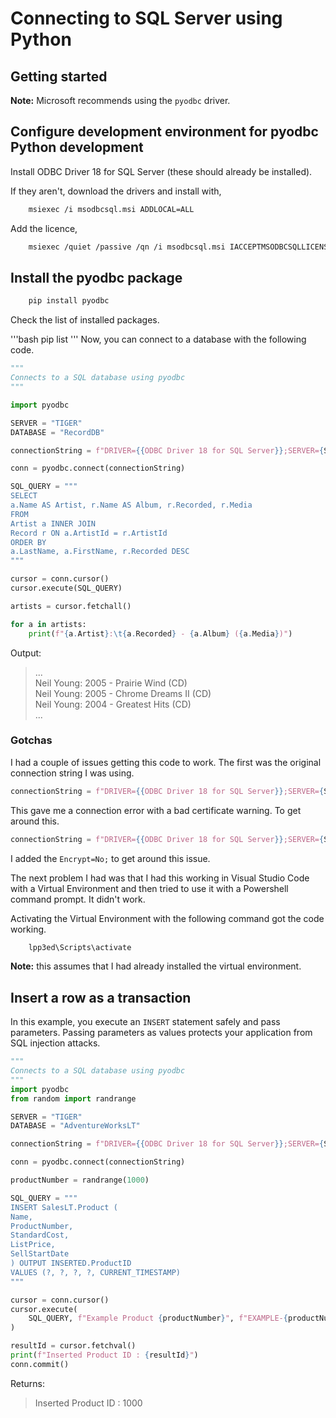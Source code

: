 # Connecting to SQL Server using Python

## Getting started

**Note:** Microsoft recommends using the ``pyodbc`` driver. 

## Configure development environment for pyodbc Python development

Install ODBC Driver 18 for SQL Server (these should already be installed).

If they aren't, download the drivers and install with,

```bash
    msiexec /i msodbcsql.msi ADDLOCAL=ALL
```

Add the licence,

```bash
    msiexec /quiet /passive /qn /i msodbcsql.msi IACCEPTMSODBCSQLLICENSETERMS=YES ADDLOCAL=ALL
```

## Install the pyodbc package

```bash
    pip install pyodbc
```

Check the list of installed packages.

'''bash
    pip list
'''
Now, you can connect to a database with the following code.

```python
"""
Connects to a SQL database using pyodbc
"""

import pyodbc

SERVER = "TIGER"
DATABASE = "RecordDB"

connectionString = f"DRIVER={{ODBC Driver 18 for SQL Server}};SERVER={SERVER};DATABASE={DATABASE};Encrypt=No;Trusted_Connection=yes;"

conn = pyodbc.connect(connectionString)

SQL_QUERY = """
SELECT 
a.Name AS Artist, r.Name AS Album, r.Recorded, r.Media
FROM 
Artist a INNER JOIN
Record r ON a.ArtistId = r.ArtistId
ORDER BY 
a.LastName, a.FirstName, r.Recorded DESC
"""

cursor = conn.cursor()
cursor.execute(SQL_QUERY)

artists = cursor.fetchall()

for a in artists:
    print(f"{a.Artist}:\t{a.Recorded} - {a.Album} ({a.Media})")
```

Output:

> ...       
> Neil Young:     2005 - Prairie Wind (CD)      
> Neil Young:     2005 - Chrome Dreams II (CD)      
> Neil Young:     2004 - Greatest Hits (CD)     
> ...

### Gotchas

I had a couple of issues getting this code to work. The first was the original connection string I was using.

```python
connectionString = f"DRIVER={{ODBC Driver 18 for SQL Server}};SERVER={SERVER};DATABASE={DATABASE};Trusted_Connection=yes;"
```

This gave me a connection error with a bad certificate warning. To get around this.

```python
connectionString = f"DRIVER={{ODBC Driver 18 for SQL Server}};SERVER={SERVER};DATABASE={DATABASE};Encrypt=No;Trusted_Connection=yes;"
```

I added the ``Encrypt=No;`` to get around this issue.

The next problem I had was that I had this working in Visual Studio Code with a Virtual Environment and then tried to use it with a Powershell command prompt. It didn't work.

Activating the Virtual Environment with the following command got the code working.

```bash
    lpp3ed\Scripts\activate
```

**Note:** this assumes that I had already installed the virtual environment.

## Insert a row as a transaction

In this example, you execute an ``INSERT`` statement safely and pass parameters. Passing parameters as values protects your application from SQL injection attacks.

```python
"""
Connects to a SQL database using pyodbc
"""
import pyodbc
from random import randrange

SERVER = "TIGER"
DATABASE = "AdventureWorksLT"

connectionString = f"DRIVER={{ODBC Driver 18 for SQL Server}};SERVER={SERVER};DATABASE={DATABASE};Encrypt=No;Trusted_Connection=yes;"

conn = pyodbc.connect(connectionString)

productNumber = randrange(1000)

SQL_QUERY = """
INSERT SalesLT.Product (
Name, 
ProductNumber, 
StandardCost, 
ListPrice, 
SellStartDate
) OUTPUT INSERTED.ProductID 
VALUES (?, ?, ?, ?, CURRENT_TIMESTAMP)
"""

cursor = conn.cursor()
cursor.execute(
    SQL_QUERY, f"Example Product {productNumber}", f"EXAMPLE-{productNumber}", 100, 200
)

resultId = cursor.fetchval()
print(f"Inserted Product ID : {resultId}")
conn.commit()
```

Returns:

> Inserted Product ID : 1000
